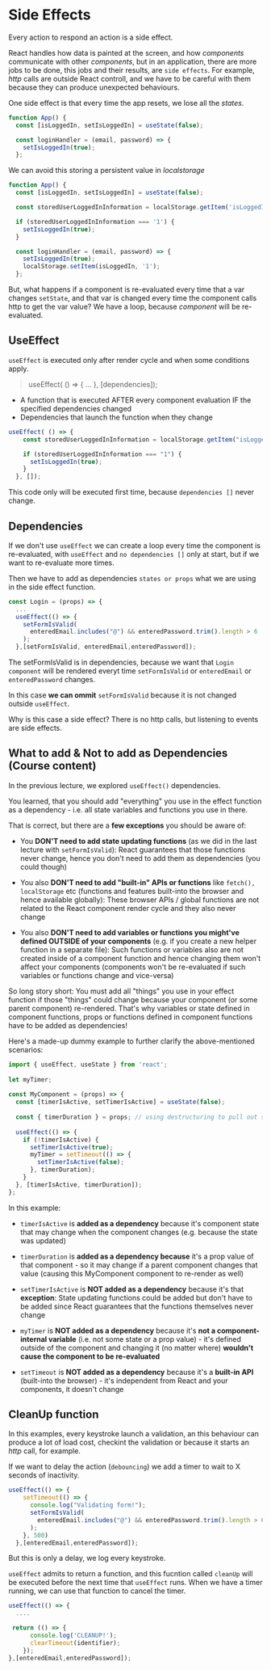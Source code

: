 # Side Effects

Every action to respond an action is a side effect.

React handles how data is painted at the screen, and how _components_ communicate with other _components_, but in an application, there are more jobs to be done, this jobs and their results, are `side effects`. For example, _http_ calls are outside React controll, and we have to be careful with them because they can produce unexpected behaviours.

One side effect is that every time the app resets, we lose all the _states_.

```js
function App() {
  const [isLoggedIn, setIsLoggedIn] = useState(false);

  const loginHandler = (email, password) => {
    setIsLoggedIn(true);
  };
```

We can avoid this storing a persistent value in _localstorage_

```js
function App() {
  const [isLoggedIn, setIsLoggedIn] = useState(false);

  const storedUserLoggedInInformation = localStorage.getItem('isLoggedIn');

  if (storedUserLoggedInInformation === '1') {
    setIsLoggedIn(true);
  }

  const loginHandler = (email, password) => {
    setIsLoggedIn(true);
    localStorage.setItem(isLoggedIn, '1');
  };
```

But, what happens if a component is re-evaluated every time that a var changes `setState`, and that var is changed every time the component calls http to get the var value? We have a loop, because _component_ will be re-evaluated.

## UseEffect

`useEffect` is executed only after render cycle and when some conditions apply.

> useEffect( () => { ... }, [dependencies]);

* A function that is executed AFTER every component evaluation IF the specified dependencies changed
* Dependencies that launch the function when they change

```js
useEffect( () => {
    const storedUserLoggedInInformation = localStorage.getItem("isLoggedIn");

    if (storedUserLoggedInInformation === "1") {
      setIsLoggedIn(true);
    }
  }, []);
```

This code only will be executed first time, because `dependencies []`  never change.

## Dependencies

If we don't use `useEffect` we can create a loop every time the component is re-evaluated, with `useEffect`  and `no dependencies []` only at start, but if we want to re-evaluate more times.

Then we have to add as dependencies `states or props` what we are using in the side effect function.

```js
const Login = (props) => {
  ...
  useEffect(() => {
    setFormIsValid(
      enteredEmail.includes("@") && enteredPassword.trim().length > 6
    );
  },[setFormIsValid, enteredEmail,enteredPassword]);
```

The setFormIsValid is in dependencies, because we want that `Login component` will be rendered everyt time `setFormIsValid` or `enteredEmail` or `enteredPassword` changes.

In this case __we can ommit__ `setFormIsValid` because it is not changed outside `useEffect`.

Why is this case a side effect? There is no http calls, but listening to events are side effects.

## What to add & Not to add as Dependencies (Course content)

In the previous lecture, we explored `useEffect()` dependencies.

You learned, that you should add "everything" you use in the effect function as a dependency - i.e. all state variables and functions you use in there.

That is correct, but there are a __few exceptions__ you should be aware of:

* You __DON'T need to add state updating functions__ (as we did in the last lecture with `setFormIsValid`): React guarantees that those functions never change, hence you don't need to add them as dependencies (you could though)

* You also __DON'T need to add "built-in" APIs or functions__ like `fetch(), localStorage` etc (functions and features built-into the browser and hence available globally): These browser APIs / global functions are not related to the React component render cycle and they also never change

* You also __DON'T need to add variables or functions you might've defined OUTSIDE of your components__ (e.g. if you create a new helper function in a separate file): Such functions or variables also are not created inside of a component function and hence changing them won't affect your components (components won't be re-evaluated if such variables or functions change and vice-versa)

So long story short: You must add all "things" you use in your effect function if those "things" could change because your component (or some parent component) re-rendered. That's why variables or state defined in component functions, props or functions defined in component functions have to be added as dependencies!

Here's a made-up dummy example to further clarify the above-mentioned scenarios:

```js
import { useEffect, useState } from 'react';
 
let myTimer;
 
const MyComponent = (props) => {
  const [timerIsActive, setTimerIsActive] = useState(false);
 
  const { timerDuration } = props; // using destructuring to pull out specific props values
 
  useEffect(() => {
    if (!timerIsActive) {
      setTimerIsActive(true);
      myTimer = setTimeout(() => {
        setTimerIsActive(false);
      }, timerDuration);
    }
  }, [timerIsActive, timerDuration]);
};
```

In this example:

* `timerIsActive` is __added as a dependency__ because it's component state that may change when the component changes (e.g. because the state was updated)

* `timerDuration` is __added as a dependency because__ it's a prop value of that component - so it may change if a parent component changes that value (causing this MyComponent component to re-render as well)

* `setTimerIsActive` is __NOT added as a dependency__ because it's that __exception__: State updating functions could be added but don't have to be added since React guarantees that the functions themselves never change

* `myTimer` is __NOT added as a dependency__ because it's __not a component-internal variable__ (i.e. not some state or a prop value) - it's defined outside of the component and changing it (no matter where) __wouldn't cause the component to be re-evaluated__

* `setTimeout` is __NOT added as a dependency__ because it's a __built-in API__ (built-into the browser) - it's independent from React and your components, it doesn't change

## CleanUp function

In this examples, every keystroke launch a validation, an this behaviour can produce a lot of load cost, checkint the validation or because it starts an _http_ call, for example.

If we want to delay the action (`debouncing`) we add a timer to wait to X seconds of inactivity.

```js
useEffect(() => {
    setTimeout(() => {
      console.log("Validating form!");
      setFormIsValid(
        enteredEmail.includes("@") && enteredPassword.trim().length > 6
      );
    }, 500)
  },[enteredEmail,enteredPassword]);
```

But this is only a delay, we log every keystroke.

`useEffect` admits to return a function, and this fucntion called `cleanUp` will be executed before the next time that `useEffect` runs. When we have a timer running, we can use that function to cancel the timer.

```js
useEffect(() => {
  ....

 return (() => {
      console.log('CLEANUP!');
      clearTimeout(identifier);
    });
},[enteredEmail,enteredPassword]);
```
